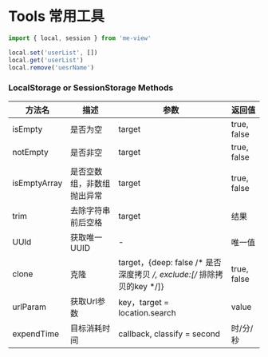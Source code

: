 
# Tools 常用工具
``` js
import { local, session } from 'me-view'
```
``` js
local.set('userList', [])
local.get('userList')
local.remove('uesrName')
```

### LocalStorage or SessionStorage Methods

| 方法名       | 描述                       | 参数                                                                    | 返回值      |
| ------------ | -------------------------- | ----------------------------------------------------------------------- | ----------- |
| isEmpty      | 是否为空                   | target                                                                  | true, false |
| notEmpty     | 是否非空                   | target                                                                  | true, false |
| isEmptyArray | 是否空数组，非数组抛出异常 | target                                                                  | true, false |
| trim         | 去除字符串前后空格         | target                                                                  | 结果        |
| UUId         | 获取唯一UUID               | -                                                                       | 唯一值      |
| clone        | 克隆                       | target，{deep: false /* 是否深度拷贝 */, exclude:[/* 排除拷贝的key */]} | true, false |
| urlParam     | 获取Url参数                | key，target = location.search                                           | value       |
| expendTime   | 目标消耗时间               | callback, classify = second                                             | 时/分/秒    |
